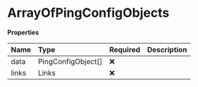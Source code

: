 # ArrayOfPingConfigObjects

**Properties**

| Name  | Type               | Required | Description |
| :---- | :----------------- | :------- | :---------- |
| data  | PingConfigObject[] | ❌       |             |
| links | Links              | ❌       |             |

<!-- This file was generated by liblab | https://liblab.com/ -->
